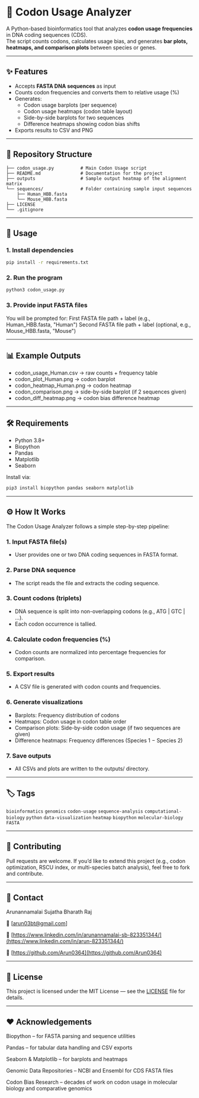 # 🧬 Codon Usage Analyzer

A Python-based bioinformatics tool that analyzes **codon usage frequencies** in DNA coding sequences (CDS).  
The script counts codons, calculates usage bias, and generates **bar plots, heatmaps, and comparison plots** between species or genes.  

---

## ✨ Features
- Accepts **FASTA DNA sequences** as input  
- Counts codon frequencies and converts them to relative usage (%)  
- Generates:
  - Codon usage barplots (per sequence)
  - Codon usage heatmaps (codon table layout)
  - Side-by-side barplots for two sequences
  - Difference heatmaps showing codon bias shifts
- Exports results to CSV and PNG  

---

## 📂 Repository Structure
```CodonUsageAnalyzer/
├── codon_usage.py          # Main Codon Usage script 
├── README.md               # Documentation for the project
├── outputs                 # Sample output heatmap of the alignment matrix               
└── sequences/              # Folder containing sample input sequences
    ├── Human_HBB.fasta
    └── Mouse_HBB.fasta
├── LICENSE
└── .gitignore
```

---

## 🚀 Usage

### 1. Install dependencies
```bash
pip install -r requirements.txt
```
### 2. Run the program
```bash
python3 codon_usage.py
```

### 3. Provide input FASTA files
You will be prompted for:
First FASTA file path + label (e.g., Human_HBB.fasta, "Human")
Second FASTA file path + label (optional, e.g., Mouse_HBB.fasta, "Mouse")

---

## 📊 Example Outputs

+ codon_usage_Human.csv → raw counts + frequency table
+ codon_plot_Human.png → codon barplot
+ codon_heatmap_Human.png → codon heatmap
+ codon_comparison.png → side-by-side barplot (if 2 sequences given)
+ codon_diff_heatmap.png → codon bias difference heatmap

---

## 🛠️ Requirements
* Python 3.8+
* Biopython
* Pandas
* Matplotlib
* Seaborn

Install via:

```bash
pip3 install biopython pandas seaborn matplotlib

```

---

## ⚙️ How It Works

The Codon Usage Analyzer follows a simple step-by-step pipeline:

### 1. Input FASTA file(s)

* User provides one or two DNA coding sequences in FASTA format.

### 2. Parse DNA sequence
* The script reads the file and extracts the coding sequence.

### 3. Count codons (triplets)
* DNA sequence is split into non-overlapping codons (e.g., ATG | GTC | ...).
* Each codon occurrence is tallied.

### 4. Calculate codon frequencies (%)
* Codon counts are normalized into percentage frequencies for comparison.

### 5. Export results
* A CSV file is generated with codon counts and frequencies.

### 6. Generate visualizations
+ Barplots: Frequency distribution of codons
+ Heatmaps: Codon usage in codon table order
+ Comparison plots: Side-by-side codon usage (if two sequences are given)
+ Difference heatmaps: Frequency differences (Species 1 − Species 2)

### 7. Save outputs
* All CSVs and plots are written to the outputs/ directory.

---

## 🏷️ Tags

`bioinformatics` `genomics` `codon-usage` `sequence-analysis` `computational-biology` `python` `data-visualization` `heatmap` `biopython` `molecular-biology` `FASTA`

---

## 🤝 Contributing

Pull requests are welcome. If you’d like to extend this project (e.g., codon optimization, RSCU index, or multi-species batch analysis), feel free to fork and contribute.

---

## 👤 Contact

Arunannamalai Sujatha Bharath Raj

📧 [arun03bt@gmail.com]

🔗 [https://www.linkedin.com/in/arunannamalai-sb-823351344/](https://www.linkedin.com/in/arun-823351344/)

🐙 [https://github.com/Arun0364](https://github.com/Arun0364)

---

## 📄 License

This project is licensed under the MIT License — see the [LICENSE](LICENSE) file for details.

---

## ❤️ Acknowledgements

Biopython – for FASTA parsing and sequence utilities

Pandas – for tabular data handling and CSV exports

Seaborn & Matplotlib – for barplots and heatmaps

Genomic Data Repositories – NCBI and Ensembl for CDS FASTA files

Codon Bias Research – decades of work on codon usage in molecular biology and comparative genomics
